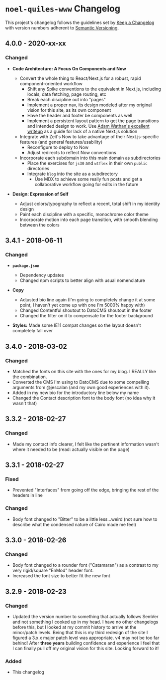 # `noel-quiles-www` Changelog

This project's changelog follows the guidelines set by [Keep a Changelog](http://keepachangelog.com/en/1.1.0/) with version numbers adherent to [Semantic Versioning](http://semver.org/spec/v2.0.0.html).

<!-- Think of this as some "changelog-driven development" -->

## 4.0.0 - 2020-xx-xx

### Changed

- **Code Architecture: A Focus On Components and Now**

  - Convert the whole thing to React/Next.js for a robust, rapid component-oriented workflow
    - Shift any Spike conventions to the equivalent in Next.js, including locals, data fetching, page routing, etc
    - Break each discipline out into "pages"
    - Implement a proper nav, its design modeled after my original vision for this site, as its own component
    - Have the header and footer be components as well
    - Implement a persistent layout pattern to get the page transitions and intended design to work. Use [Adam Wathan's excellent writeup](https://adamwathan.me/2019/10/17/persistent-layout-patterns-in-nextjs/) as a guide for lack of a native Next.js solution
  - Integrate with Zeit's Now to take advantage of their Next.js-specific features (and general features/usability)
    - Reconfigure to deploy to Now
    - Adjust redirects to reflect Now conventions
  - Incorporate each subdomain into this main domain as subdirectories
    - Place the exercises for `js30` and `wtflex` in their own `public` directories
    - Integrate `blog` into the site as a subdirectory
      - Use MDX to achieve some really fun posts and get a collaborative workflow going for edits in the future

- **Design: Expression of Self**
  - Adjust colors/typography to reflect a recent, total shift in my identity design
  - Paint each discipline with a specific, monochrome color theme
  - Incorporate motion into each page transition, with smooth blending between the colors

## 3.4.1 - 2018-06-11

### Changed

- **`package.json`**

  - Dependency updates
  - Changed npm scripts to better align with usual nomenclature

- **Copy**

  - Adjusted bio line again (I'm going to completely change it at some point, I haven't yet come up with one I'm 5000% happy with)
  - Changed Contentful shoutout to DatoCMS shoutout in the footer
  - Changed the filter on it to compensate for the footer background

- **Styles:** Made some IE11 compat changes so the layout doesn't completely fall over

## 3.4.0 - 2018-03-02

### Changed

- Matched the fonts on this site with the ones for my blog. I REALLY like the combination.
- Converted the CMS I'm using to DatoCMS due to some compelling arguments from @jescalan (and my own good experiences with it).
- Added in my new bio for the introductory line below my name
- Changed the Contact description font to the body font (no idea why it wasn't that)

## 3.3.2 - 2018-02-27

### Changed

- Made my contact info clearer, I felt like the pertinent information wasn't where it needed to be (read: actually visible on the page)

## 3.3.1 - 2018-02-27

### Fixed

- Prevented "Interfaces" from going off the edge, bringing the rest of the headers in line

### Changed

- Body font changed to "Bitter" to be a little less...weird (not sure how to describe what the condensed nature of Cairo made me feel)

## 3.3.0 - 2018-02-26

### Changed

- Body font changed to a rounder font ("Catamaran") as a contrast to my very rigid/square "EnMod" header font.
- Increased the font size to better fit the new font

## 3.2.9 - 2018-02-23

### Changed

- Updated the version number to something that actually follows SemVer and not something I cooked up in my head. I have no other changelogs before this, but I looked at my commit history to arrive at the minor/patch levels. Being that this is my third redesign of the site I figured a 3.x.x major patch level was appropriate. v4 may not be too far behind! After **three years** building confidence and experience I feel that I can finally pull off my original vision for this site. Looking forward to it!

### Added

- This changelog
